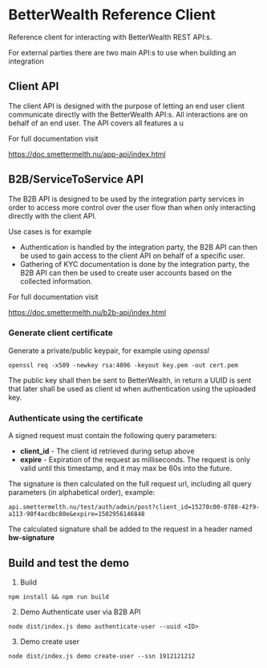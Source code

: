 # BetterWealth Reference Client

Reference client for interacting with BetterWealth REST API:s.

For external parties there are two main API:s to use when building an integration

## Client API 

The client API is designed with the purpose of letting an end user client communicate directly with the BetterWealth API:s.
All interactions are on behalf of an end user.
The API covers all features a u


For full documentation visit

https://doc.smettermelth.nu/app-api/index.html


## B2B/ServiceToService API

The B2B API is designed to be used by the integration party services in order to access more control over the user flow than when only interacting directly with the client API.

Use cases is for example

* Authentication is handled by the integration party, the B2B API can then be used to gain access to the client API on behalf of a specific user.
* Gathering of KYC documentation is done by the integration party, the B2B API can then be used to create user accounts based on the collected information.

For full documentation visit

https://doc.smettermelth.nu/b2b-api/index.html


### Generate client certificate

Generate a private/public keypair, for example using _openssl_

```
openssl req -x509 -newkey rsa:4096 -keyout key.pem -out cert.pem
```

The public key shall then be sent to BetterWealth, in return a UUID is sent that later shall be used as client id when authentication using the uploaded key.

### Authenticate using the certificate

A signed request must contain the following query parameters:

 * **client_id** - The client id retrieved during setup above
 * **expire** - Expiration of the request as milliseconds. The request is only valid until this timestamp, and it may max be 60s into the future.

The signature is then calculated on the full request url, including all query parameters (in alphabetical order), example:

```
api.smettermelth.nu/test/auth/admin/post?client_id=15270c00-0788-42f9-a113-90f4acdbc80e&expire=1502956146848
```

The calculated signature shall be added to the request in a header named **bw-signature**


## Build and test the demo

1. Build

```
npm install && npm run build
```

2. Demo Authenticate user via B2B API

```
node dist/index.js demo authenticate-user --uuid <ID>
```

3. Demo create user

```
node dist/index.js demo create-user --ssn 1912121212
```